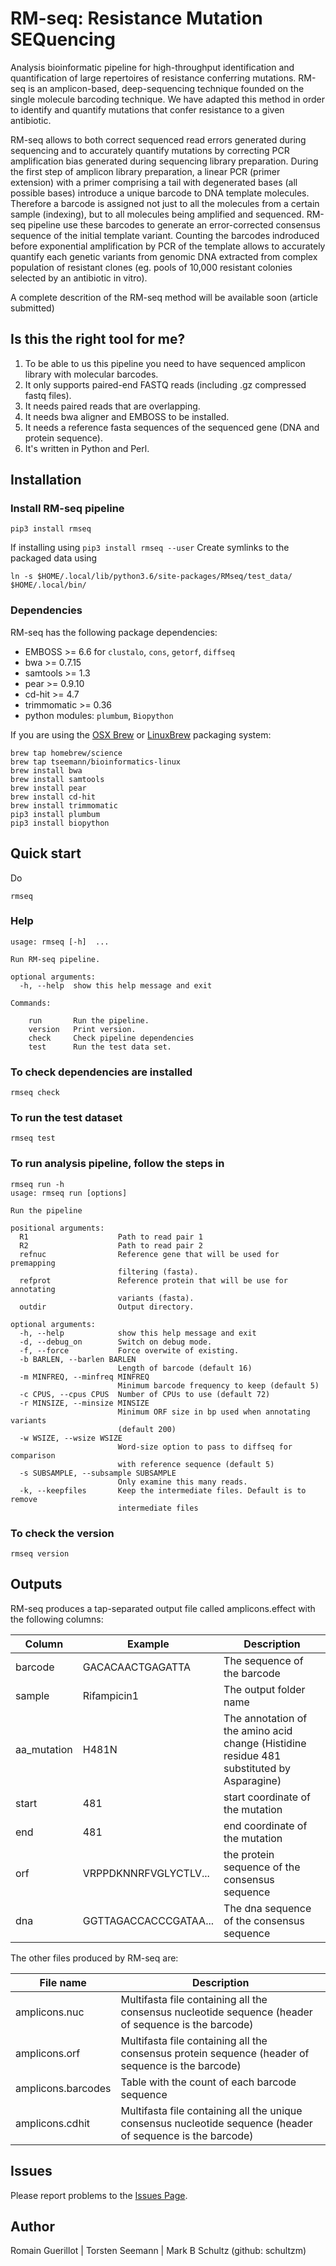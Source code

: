# RM-seq: Resistance Mutation SEQuencing

Analysis bioinformatic pipeline for high-throughput identification and quantification of large repertoires of resistance conferring mutations.
RM-seq is an amplicon-based, deep-sequencing technique founded on the single molecule barcoding technique. We have adapted this method in order to identify and quantify mutations that confer resistance to a given antibiotic.

RM-seq allows to both correct sequenced read errors generated during sequencing and to accurately quantify mutations by correcting PCR amplification bias generated during sequencing library preparation. During the first step of amplicon library preparation, a linear PCR (primer extension) with a primer comprising a tail with degenerated bases (all possible bases) introduce a unique barcode to DNA template molecules. Therefore a barcode is assigned not just to all the molecules from a certain sample (indexing), but to all molecules being amplified and sequenced. RM-seq pipeline use these barcodes to generate an error-corrected consensus sequence of the initial template variant. Counting the barcodes indroduced before exponential amplification by PCR of the template allows to accurately quantify each genetic variants from genomic DNA extracted from complex population of resistant clones (eg. pools of 10,000 resistant colonies selected by an antibiotic in vitro).

A complete descrition of the RM-seq method will be available soon (article submitted)

## Is this the right tool for me?

1. To be able to us this pipeline you need to have sequenced amplicon library with molecular barcodes.
2. It only supports paired-end FASTQ reads (including .gz compressed fastq files).
3. It needs paired reads that are overlapping.
3. It needs bwa aligner and EMBOSS to be installed.
4. It needs a reference fasta sequences of the sequenced gene (DNA and protein sequence).
4. It's written in Python and Perl.

## Installation

### Install RM-seq pipeline
```
pip3 install rmseq
```

If installing using `pip3 install rmseq --user`
Create symlinks to the packaged data using 

    ln -s $HOME/.local/lib/python3.6/site-packages/RMseq/test_data/ $HOME/.local/bin/

### Dependencies
RM-seq has the following package dependencies:
* EMBOSS >= 6.6 for `clustalo`, `cons`, `getorf`, `diffseq`
* bwa >= 0.7.15
* samtools >= 1.3
* pear >= 0.9.10
* cd-hit >= 4.7
* trimmomatic >= 0.36
* python modules: `plumbum`, `Biopython`

If you are using the [OSX Brew](http://brew.sh/) or [LinuxBrew](http://linuxbrew.sh/) packaging system:
```
brew tap homebrew/science
brew tap tseemann/bioinformatics-linux
brew install bwa
brew install samtools
brew install pear
brew install cd-hit
brew install trimmomatic
pip3 install plumbum
pip3 install biopython
```

## Quick start

Do

    rmseq

### Help

    usage: rmseq [-h]  ...

    Run RM-seq pipeline.

    optional arguments:
      -h, --help  show this help message and exit

    Commands:

        run       Run the pipeline.
        version   Print version.
        check     Check pipeline dependencies
        test      Run the test data set.

### To check dependencies are installed

    rmseq check

### To run the test dataset

    rmseq test

### To run analysis pipeline, follow the steps in

    rmseq run -h
    usage: rmseq run [options]

    Run the pipeline

    positional arguments:
      R1                    Path to read pair 1
      R2                    Path to read pair 2
      refnuc                Reference gene that will be used for premapping
                            filtering (fasta).
      refprot               Reference protein that will be use for annotating
                            variants (fasta).
      outdir                Output directory.

    optional arguments:
      -h, --help            show this help message and exit
      -d, --debug_on        Switch on debug mode.
      -f, --force           Force overwite of existing.
      -b BARLEN, --barlen BARLEN
                            Length of barcode (default 16)
      -m MINFREQ, --minfreq MINFREQ
                            Minimum barcode frequency to keep (default 5)
      -c CPUS, --cpus CPUS  Number of CPUs to use (default 72)
      -r MINSIZE, --minsize MINSIZE
                            Minimum ORF size in bp used when annotating variants
                            (default 200)
      -w WSIZE, --wsize WSIZE
                            Word-size option to pass to diffseq for comparison
                            with reference sequence (default 5)
      -s SUBSAMPLE, --subsample SUBSAMPLE
                            Only examine this many reads.
      -k, --keepfiles       Keep the intermediate files. Default is to remove
                            intermediate files

### To check the version

    rmseq version

## Outputs

RM-seq produces a tap-separated output file called amplicons.effect with the following columns:

Column | Example | Description
-------|---------|------------
barcode | GACACAACTGAGATTA | The sequence of the barcode
sample | Rifampicin1 | The output folder name
aa_mutation | H481N | The annotation of the amino acid change (Histidine residue 481 substituted by Asparagine)
start |  481 | start coordinate of the mutation 
end | 481 | end coordinate of the mutation
orf | VRPPDKNNRFVGLYCTLV... | the protein sequence of the consensus sequence
dna | GGTTAGACCACCCGATAA... | The dna sequence of the consensus sequence

The other files produced by RM-seq are:

File name | Description
----------|------------
amplicons.nuc | Multifasta file containing all the consensus nucleotide sequence (header of sequence is the barcode)
amplicons.orf | Multifasta file containing all the consensus protein sequence (header of sequence is the barcode)
amplicons.barcodes | Table with the count of each barcode sequence
amplicons.cdhit | Multifasta file containing all the unique consensus nucleotide sequence (header of sequence is the barcode)


## Issues

Please report problems to the [Issues Page](https://github.com/rguerillot/RM-seq/issues).

## Author

Romain Guerillot | Torsten Seemann | Mark B Schultz (github: schultzm)
